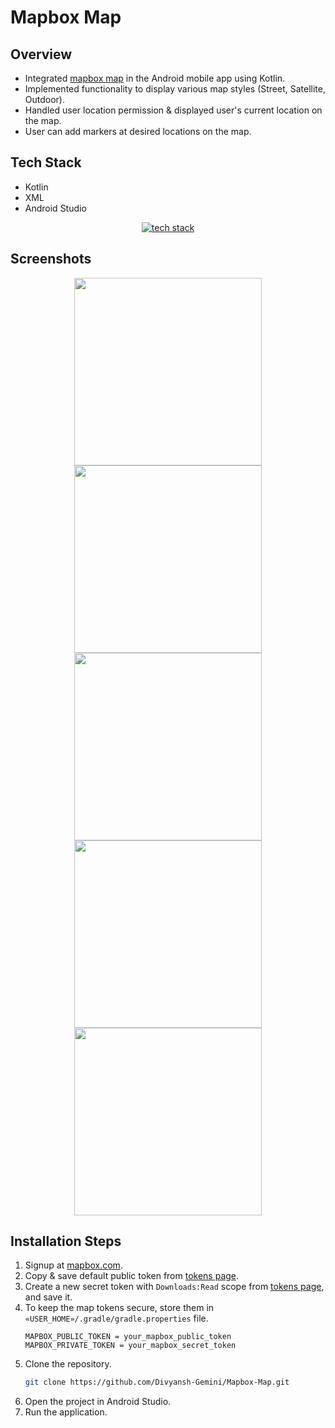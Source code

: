 # Mapbox Map

## Overview
* Integrated [mapbox map](https://www.mapbox.com/maps) in the Android mobile app using Kotlin.
* Implemented functionality to display various map styles (Street, Satellite, Outdoor).
* Handled user location permission & displayed user's current location on the map.
* User can add markers at desired locations on the map.

## Tech Stack
- Kotlin
- XML
- Android Studio

<p align="center">
    <a href="https://www.divyanshgemini.dev/">
        <img src="https://skillicons.dev/icons?i=androidstudio,kotlin" alt="tech stack" />
    </a>
</p>

## Screenshots
<p align="center">
  <img height="300" src="https://github.com/Divyansh-Gemini/Mapbox-Map/assets/88696617/b297a2b8-583c-4e6a-94c2-f3e01a137341"/>
  <img height="300" src="https://github.com/Divyansh-Gemini/Mapbox-Map/assets/88696617/8db35a36-f46f-4ae0-8278-3d95feda603f"/>
  <img height="300" src="https://github.com/Divyansh-Gemini/Mapbox-Map/assets/88696617/7a5f1074-3d90-47aa-b7db-da857ba9ffe8"/>
  <img height="300" src="https://github.com/Divyansh-Gemini/Mapbox-Map/assets/88696617/9ff06dfb-0cf6-4363-95f3-ae292c61966d"/>
  <img height="300" src="https://github.com/Divyansh-Gemini/Mapbox-Map/assets/88696617/1e7f74ac-bb0f-4ec5-91ff-803d8ef35bee"/>
</p>


## Installation Steps
1. Signup at [mapbox.com](https://account.mapbox.com/auth/signup/).
2. Copy & save default public token from [tokens page](https://account.mapbox.com/access-tokens/).
3. Create a new secret token with `Downloads:Read` scope from [tokens page](https://account.mapbox.com/access-tokens/), and save it.
4. To keep the map tokens secure, store them in `«USER_HOME»/.gradle/gradle.properties` file.
   ```
   MAPBOX_PUBLIC_TOKEN = your_mapbox_public_token
   MAPBOX_PRIVATE_TOKEN = your_mapbox_secret_token
   ```
5. Clone the repository.
   ```bash
   git clone https://github.com/Divyansh-Gemini/Mapbox-Map.git
   ```
6. Open the project in Android Studio.
7. Run the application.
